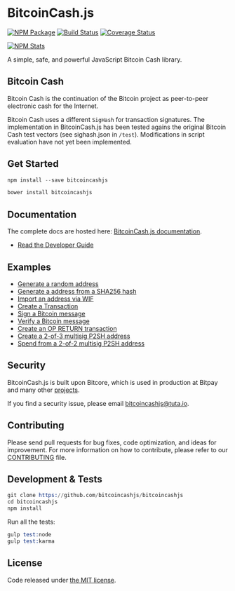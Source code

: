 BitcoinCash.js
==============

[![NPM Package](https://img.shields.io/npm/v/bitcoincashjs.svg?style=flat-square)](https://www.npmjs.org/package/bitcoincashjs)
[![Build Status](https://img.shields.io/travis/bitcoincashjs/bitcoincashjs.svg?branch=master&style=flat-square)](https://travis-ci.org/bitcoincashjs/bitcoincashjs)
[![Coverage Status](https://img.shields.io/coveralls/bitcoincashjs/bitcoincashjs.svg?style=flat-square)](https://coveralls.io/r/bitcoincashjs/bitcoincashjs)

[![NPM Stats](https://nodei.co/npm/bitcoincashjs.png?downloads=true)](https://nodei.co/npm/bitcoincashjs/)

A simple, safe, and powerful JavaScript Bitcoin Cash library.

## Bitcoin Cash

Bitcoin Cash is the continuation of the Bitcoin project as peer-to-peer electronic cash for the Internet.

Bitcoin Cash uses a different `SigHash` for transaction signatures. The implementation in BitcoinCash.js has been tested agains the original Bitcoin Cash test vectors (see sighash.json in `/test`). Modifications in script evaluation have not yet been implemented.

## Get Started

```s
npm install --save bitcoincashjs
```

```s
bower install bitcoincashjs
```

## Documentation

The complete docs are hosted here: [BitcoinCash.js documentation](http://bitcore.io/guide/).

- [Read the Developer Guide](http://bitcore.io/guide/)

## Examples

* [Generate a random address](https://github.com/bitcoincashjs/bitcoincashjs/blob/master/docs/examples.md#generate-a-random-address)
* [Generate a address from a SHA256 hash](https://github.com/bitcoincashjs/bitcoincashjs/blob/master/docs/examples.md#generate-a-address-from-a-sha256-hash)
* [Import an address via WIF](https://github.com/bitcoincashjs/bitcoincashjs/blob/master/docs/examples.md#import-an-address-via-wif)
* [Create a Transaction](https://github.com/bitcoincashjs/bitcoincashjs/blob/master/docs/examples.md#create-a-transaction)
* [Sign a Bitcoin message](https://github.com/bitcoincashjs/bitcoincashjs/blob/master/docs/examples.md#sign-a-bitcoin-message)
* [Verify a Bitcoin message](https://github.com/bitcoincashjs/bitcoincashjs/blob/master/docs/examples.md#verify-a-bitcoin-message)
* [Create an OP RETURN transaction](https://github.com/bitcoincashjs/bitcoincashjs/blob/master/docs/examples.md#create-an-op-return-transaction)
* [Create a 2-of-3 multisig P2SH address](https://github.com/bitcoincashjs/bitcoincashjs/blob/master/docs/examples.md#create-a-2-of-3-multisig-p2sh-address)
* [Spend from a 2-of-2 multisig P2SH address](https://github.com/bitcoincashjs/bitcoincashjs/blob/master/docs/examples.md#spend-from-a-2-of-2-multisig-p2sh-address)


## Security

BitcoinCash.js is built upon Bitcore, which is used in production at Bitpay and many other [projects](http://bitcore.io#projects).

If you find a security issue, please email bitcoincashjs@tuta.io.

## Contributing

Please send pull requests for bug fixes, code optimization, and ideas for improvement. For more information on how to contribute, please refer to our [CONTRIBUTING](https://github.com/bitcoincashjs/bitcoincashjs/blob/master/CONTRIBUTING.md) file.

## Development & Tests

```s
git clone https://github.com/bitcoincashjs/bitcoincashjs
cd bitcoincashjs
npm install
```

Run all the tests:

```s
gulp test:node
gulp test:karma
```

## License

Code released under [the MIT license](https://github.com/bitcoincashjs/bitcoincashjs/blob/master/LICENSE).

